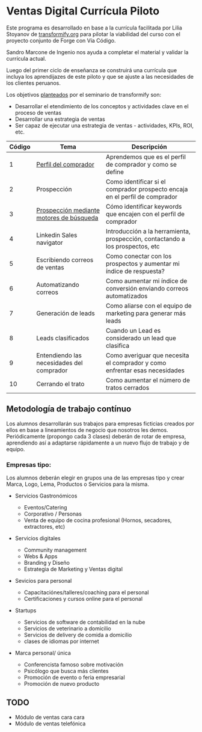 # Ventas Digital Currícula Piloto

Este programa es desarrollado en base a la currícula facilitada por Lilia Stoyanov de [transformify.org](https://transformify.org)
para pilotar la viabilidad del curso con el proyecto conjunto de Forge con Vía Código.

Sandro Marcone de Ingenio nos ayuda a completar el material y validar la currícula actual.

Luego del primer ciclo de enseñanza se construirá una currícula que incluya los aprendijazes de este piloto y
que se ajuste a las necesidades de los clientes peruanos.

Los objetivos [planteados](https://drive.google.com/open?id=1-yiPAuJs5_cEQ3cwX3yFuu0sYhJ-qTQO) por el seminario de transformify son:

- Desarrollar el etendimiento de los conceptos y actividades clave en el proceso de ventas
- Desarrollar una estrategia de ventas
- Ser capaz de ejecutar una estrategia de ventas - actividades, KPIs, ROI, etc.

| Código | Tema                                                                                                                                                         | Descripción                                                                   |
| ------ | ------------------------------------------------------------------------------------------------------------------------------------------------------------ | ----------------------------------------------------------------------------- |
| 1      | [Perfil del comprador](https://github.com/Via-Codigo/ventas-digital-forge-1/blob/master/Perfil%20del%20comprador/guia-de-clase.md)                           | Aprendemos que es el perfil de comprador y como se define                     |
| 2      | Prospección                                                                                                                                                  | Como identificar si el comprador prospecto encaja en el perfil de comprador   |
| 3      | [Prospección mediante motores de búsqueda ](https://github.com/Via-Codigo/ventas-digital-forge-1/blob/master/Prospeccipon-motores-busqueda/guia-de-clase.md) | Cómo identificar keywords que encajen con el perfil de comprador              |
| 4      | Linkedin Sales navigator                                                                                                                                     | Introducción a la herramienta, prospección, contactando a los prospectos, etc |
| 5      | Escribiendo correos de ventas                                                                                                                                | Como conectar con los prospectos y aumentar mi índice de respuesta?           |
| 6      | Automatizando correos                                                                                                                                        | Como aumentar mi índice de conversión enviando correos automatizados          |
| 7      | Generación de leads                                                                                                                                          | Como aliarse con el equipo de marketing para generar más leads                |
| 8      | Leads clasificados                                                                                                                                           | Cuando un Lead es considerado un lead que clasifica                           |
| 9      | Entendiendo las necesidades del comprador                                                                                                                    | Como averiguar que necesita el comprador y como enfrentar esas necesidades    |
| 10     | Cerrando el trato                                                                                                                                            | Como aumentar el número de tratos cerrados                                    |

## Metodología de trabajo contínuo

Los alumnos desarrollarán sus trabajos para empresas ficticias creados por ellos en base a lineamientos de negocio que nosotros les demos.
Periódicamente (propongo cada 3 clases) deberán de rotar de empresa, aprendiendo así a adaptarse rápidamente a un nuevo flujo de trabajo y de equipo.

### Empresas tipo:

Los alumnos deberán elegir en grupos una de las empresas tipo y crear Marca, Logo, Lema, Productos o Servicios para la misma.

- Servicios Gastronómicos

  - Eventos/Catering
  - Corporativo / Personas
  - Venta de equipo de cocina profesional (Hornos, secadores, extractores, etc)

- Servicios digitales

  - Community management
  - Webs & Apps
  - Branding y Diseño
  - Estrategia de Marketing y Ventas digital

- Sevicios para personal

  - Capacitaciónes/talleres/coaching para el personal
  - Certificaciones y cursos online para el personal

- Startups

  - Servicios de software de contabilidad en la nube
  - Servicios de veterinario a domicilio
  - Servicios de delivery de comida a domicilio
  - clases de idiomas por internet

- Marca personal/ única
  - Conferencista famoso sobre motivación
  - Psicólogo que busca más clientes
  - Promoción de evento o feria empresarial
  - Promoción de nuevo producto

## TODO

- Módulo de ventas cara cara
- Módulo de ventas telefónica
